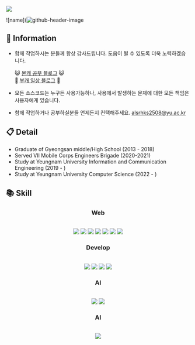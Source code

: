![](https://komarev.com/ghpvc/?username=KimMin-Gwan&color=50BCDF&label=visitors)  
  
  
  
![name](![github-header-image](https://github.com/KimMin-Gwan/KimMin-Gwan/assets/105574034/26b790e5-9767-4bd5-94fd-e42b52d235e4)


## 🌱 Information  
<!-- ![Anurag's GitHub stats](https://kim-min-gwan.vercel.app/api?username=KimMin-Gwan&show_icons=true&theme=radical) -->
 + 함께 작업하시는 분들께 항상 감사드립니다. 도움이 될 수 있도록 더욱 노력하겠습니다.

    😺 [본캐 공부 블로그](https://kimmin-gwan.github.io) 😺   
    🌻 [부캐 일상 블로그](https://blog.naver.com/m_ingxn_) 🌻   

 + 모든 소스코드는 누구든 사용가능하나, 사용에서 발생하는 문제에 대한 모든 책임은 사용자에게 있습니다.
 + 함께 작업하거나 공부하실분들 언제든지 컨택해주세요. alsrhks2508@yu.ac.kr

## 📋 Detail
 + Graduate of Gyeongsan middle/High School (2013 - 2018)
 + Served VII Mobile Corps Engineers Brigade (2020-2021)
 + Study at Yeungnam University Information and Communication Engineering (2019 - )
 + Study at Yeungnam University Computer Science (2022 - )

## 📚 Skill
<div align="center">

<div align="center"><h3> Web </h3></div>
  <br>
    <img src="https://img.shields.io/badge/HTML5-E34F26?style=flat&logo=HTML5&logoColor=white"/>
    <img src="https://img.shields.io/badge/CSS3-1572B6?style=flat&logo=CSS3&logoColor=white"/>
    <img src="https://img.shields.io/badge/javascript-F7DF1E?style=flat&logo=javascript&logoColor=white"/>
    <img src="https://img.shields.io/badge/nodedotjs-339933?style=flat&logo=nodedotjs&logoColor=white"/>
    <img src="https://img.shields.io/badge/flask-000000?style=flat&logo=flask&logoColor=black"/>
    <img src="https://img.shields.io/badge/fastapi-009688?style=flat&logo=fastapi&logoColor=white"/>
    <img src="https://img.shields.io/badge/mongodb-47A248?style=flat&logo=mongodb&logoColor=white"/>
  <br>

<div align="center"><h3> Develop </h3></div>
  <br>
    <img src="https://img.shields.io/badge/python-3776AB?style=flat&logo=python&logoColor=white"/>
    <img src="https://img.shields.io/badge/c-A8B9CC?style=flat&logo=c&logoColor=white"/>
    <img src="https://img.shields.io/badge/cplusplus-00599C?style=flat&logo=cplusplus&logoColor=white"/>
    <img src="https://img.shields.io/badge/java-00599C?style=flat&logo=cplusplus&logoColor=white"/>

<div align="center"><h3> AI </h3></div>
  <br>
    <img src="https://img.shields.io/badge/tensorflow-FF6F00?style=flat&logo=tensorflow&logoColor=white"/>
    <img src="https://img.shields.io/badge/scikitlearn-F7931E?style=flat&logo=scikitlearn&logoColor=white"/>

<div align="center"><h3> AI </h3></div>
  <br>
    <img src="https://img.shields.io/badge/raspberrypi-A22846?style=flat&logo=raspberrypi&logoColor=white"/>
</div>
<!--
**KimMin-Gwan/KimMin-Gwan** is a ✨ _special_ ✨ repository because its `README.md` (this file) appears on your GitHub profile.

Here are some ideas to get you started:

- 🔭 I’m currently working on ...
- 🌱 I’m currently learning ...
- 👯 I’m looking to collaborate on ...
- 🤔 I’m looking for help with ...
- 💬 Ask me about ...
- 📫 How to reach me: ...
- 😄 Pronouns: ...
- ⚡ Fun fact: ...
-->
